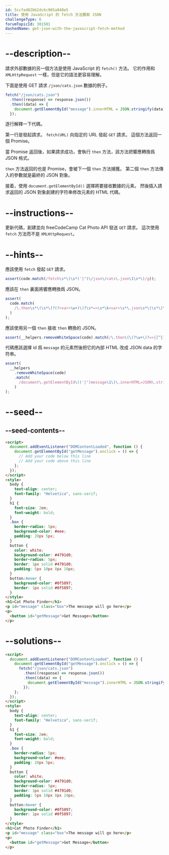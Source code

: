 ```yaml
---
id: 5ccfad82bb2dc6c965a848e5
title: 使用 JavaScript 的 fetch 方法獲取 JSON
challengeType: 6
forumTopicId: 301501
dashedName: get-json-with-the-javascript-fetch-method
---
```


# --description--

請求外部數據的另一個方法是使用 JavaScript 的 `fetch()` 方法。 它的作用和 `XMLHttpRequest` 一樣，但是它的語法更容易理解。

下面是使用 GET 請求 `/json/cats.json` 數據的例子。

```js
fetch("/json/cats.json")
  .then((response) => response.json())
  .then((data) => {
    document.getElementById("message").innerHTML = JSON.stringify(data);
  });
```

逐行解釋一下代碼。

第一行是發起請求。 `fetch(URL)` 向指定的 URL 發起 `GET` 請求。 這個方法返回一個 Promise。

當 Promise 返回後，如果請求成功，會執行 `then` 方法，該方法把響應轉換爲 JSON 格式。

`then` 方法返回的也是 Promise，會被下一個 `then` 方法捕獲。 第二個 `then` 方法傳入的參數就是最終的 JSON 對象。

接着，使用 `document.getElementById()` 選擇將要接收數據的元素。 然後插入請求返回的 JSON 對象創建的字符串修改元素的 HTML 代碼。

# --instructions--

更新代碼，創建並向 freeCodeCamp Cat Photo API 發送 `GET` 請求。 這次使用 `fetch` 方法而不是 `XMLHttpRequest`。

# --hints--

應該使用 `fetch` 發起 `GET` 請求。

```js
assert(code.match(/fetch\s*\(\s*('|")\/json\/cats\.json\1\s*\)/g));
```

應該在 `then` 裏面將響應轉換爲 JSON。

```js
assert(
  code.match(
    /\.then\s*\(\s*\(?(?<var>\w+)\)?\s*=>\s*\k<var>\s*\.json\s*\(\s*\)\s*\)/g
  )
);
```

應該使用另一個 `then` 接收 `then` 轉換的 JSON。

```js
assert(__helpers.removeWhiteSpace(code).match(/\.then\(\(?\w+\)?=>{[^}]*}\)/g));
```

代碼應該選擇 id 爲 `message` 的元素然後把它的內部 HTML 改成 JSON data 的字符串。

```js
assert(
  __helpers
    .removeWhiteSpace(code)
    .match(
      /document\.getElementById\(('|")message\1\)\.innerHTML=JSON\.stringify\(?\w+\)/g
    )
);
```

# --seed--

## --seed-contents--

```html
<script>
  document.addEventListener("DOMContentLoaded", function () {
    document.getElementById("getMessage").onclick = () => {
      // Add your code below this line
      // Add your code above this line
    };
  });
</script>
<style>
  body {
    text-align: center;
    font-family: "Helvetica", sans-serif;
  }
  h1 {
    font-size: 2em;
    font-weight: bold;
  }
  .box {
    border-radius: 5px;
    background-color: #eee;
    padding: 20px 5px;
  }
  button {
    color: white;
    background-color: #4791d0;
    border-radius: 5px;
    border: 1px solid #4791d0;
    padding: 5px 10px 8px 10px;
  }
  button:hover {
    background-color: #0f5897;
    border: 1px solid #0f5897;
  }
</style>
<h1>Cat Photo Finder</h1>
<p id="message" class="box">The message will go here</p>
<p>
  <button id="getMessage">Get Message</button>
</p>
```

# --solutions--

```html
<script>
  document.addEventListener("DOMContentLoaded", function () {
    document.getElementById("getMessage").onclick = () => {
      fetch("/json/cats.json")
        .then((response) => response.json())
        .then((data) => {
          document.getElementById("message").innerHTML = JSON.stringify(data);
        });
    };
  });
</script>
<style>
  body {
    text-align: center;
    font-family: "Helvetica", sans-serif;
  }
  h1 {
    font-size: 2em;
    font-weight: bold;
  }
  .box {
    border-radius: 5px;
    background-color: #eee;
    padding: 20px 5px;
  }
  button {
    color: white;
    background-color: #4791d0;
    border-radius: 5px;
    border: 1px solid #4791d0;
    padding: 5px 10px 8px 10px;
  }
  button:hover {
    background-color: #0f5897;
    border: 1px solid #0f5897;
  }
</style>
<h1>Cat Photo Finder</h1>
<p id="message" class="box">The message will go here</p>
<p>
  <button id="getMessage">Get Message</button>
</p>
```
